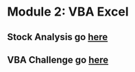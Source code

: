 # Module 2: VBA Excel

## Stock Analysis go [here](https://github.com/amonjaras/stock-analysis/tree/main/GreenStock_Analysis)


## VBA Challenge go [here](https://github.com/amonjaras/stock-analysis/tree/main/VBA_Challenge)

